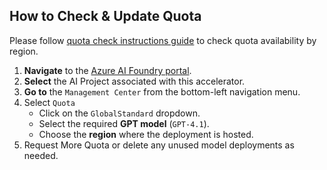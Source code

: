 ## How to Check & Update Quota
 
Please follow [quota check instructions guide](./Quota_Check.md) to check quota availability by region.

1. **Navigate** to the [Azure AI Foundry portal](https://ai.azure.com/).  
2. **Select** the AI Project associated with this accelerator.  
3. **Go to** the `Management Center` from the bottom-left navigation menu.  
4. Select `Quota`  
   - Click on the `GlobalStandard` dropdown.  
   - Select the required **GPT model** (`GPT-4.1`).
   - Choose the **region** where the deployment is hosted.  
5. Request More Quota or delete any unused model deployments as needed.